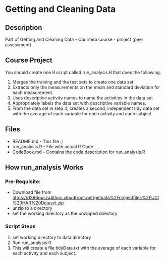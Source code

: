 # Getting and Cleaning Data

## Description
Part of Getting and Cleaning Data - Coursera course - project (peer assessment)

## Course Project

You should create one R script called run_analysis.R that does the following. 

1. Merges the training and the test sets to create one data set.
2. Extracts only the measurements on the mean and standard deviation for each measurement. 
3. Uses descriptive activity names to name the activities in the data set
4. Appropriately labels the data set with descriptive variable names. 
5. From the data set in step 4, creates a second, independent tidy data set with the average of each variable for each activity and each subject.

## Files 
* README.md - This file :)
* run_analysis.R - File with actual R Code
* CodeBook.md - Contains the code description for run_analysis.R

## How run_analysis Works

### Pre-Requisite: 
* Download file from https://d396qusza40orc.cloudfront.net/getdata%2Fprojectfiles%2FUCI%20HAR%20Dataset.zip 
* unzip to a directory
* set the working directory as the unzipped directory

### Script Steps
1. set working directory to data directory
2. Run run_analysis.R
3. This will create a file tidyData.txt with the average of each variable for each activity and each subject.


